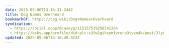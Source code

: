 ```yaml
---
date: 2025-09-06T13:16:31.244Z
title: Dog Names Overheard
bookmarkOf: https://cag.wiki/Dog+Names+Overheard
syndication:
  - https://social.coop/@caseyg/115157539250541264
  - https://bsky.app/profile/did:plc:s3fw2giksymfvruno3tvem4k/post/3ly6b3xie2l2l
updated: 2025-09-06T13:16:40.923Z
---
```

